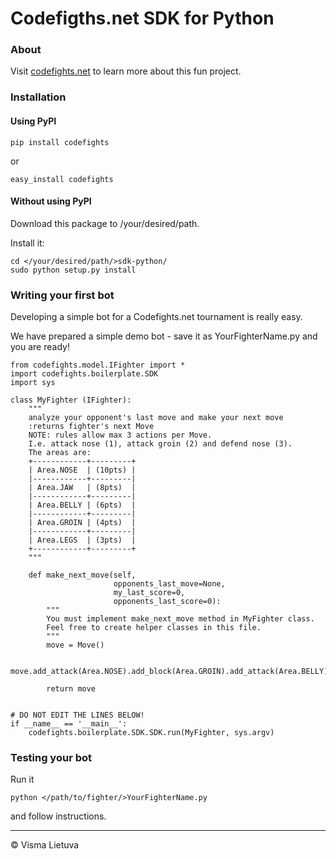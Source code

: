 # Codefigths.net SDK for Python

### About
Visit [codefights.net](http://www.codefights.net/) to learn more about this fun project.

### Installation
#### Using PyPI
```
pip install codefights
```
or
```
easy_install codefights
```
#### Without using PyPI
Download this package to /your/desired/path.

Install it:
```
cd </your/desired/path/>sdk-python/
sudo python setup.py install
```

### Writing your first bot
Developing a simple bot for a Codefights.net tournament is really easy.

We have prepared a simple demo bot - save it as YourFighterName.py and you are ready!

```
from codefights.model.IFighter import *
import codefights.boilerplate.SDK
import sys

class MyFighter (IFighter):
    """
    analyze your opponent's last move and make your next move
    :returns fighter's next Move
    NOTE: rules allow max 3 actions per Move.
    I.e. attack nose (1), attack groin (2) and defend nose (3).
    The areas are:
    +------------+---------+
    | Area.NOSE  | (10pts) |
    |------------+---------|
    | Area.JAW   | (8pts)  |
    |------------+---------|
    | Area.BELLY | (6pts)  |
    |------------+---------|
    | Area.GROIN | (4pts)  |
    |------------+---------|
    | Area.LEGS  | (3pts)  |
    +------------+---------+
    """

    def make_next_move(self,
                       opponents_last_move=None,
                       my_last_score=0,
                       opponents_last_score=0):
        """
        You must implement make_next_move method in MyFighter class.
        Feel free to create helper classes in this file.
        """
        move = Move()

        move.add_attack(Area.NOSE).add_block(Area.GROIN).add_attack(Area.BELLY)

        return move


# DO NOT EDIT THE LINES BELOW!
if __name__ == '__main__':
    codefights.boilerplate.SDK.SDK.run(MyFighter, sys.argv)
```

### Testing your bot
Run it
```
python </path/to/fighter/>YourFighterName.py
```
and follow instructions.

---
©  Visma Lietuva
